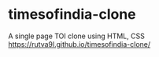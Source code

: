 # timesofindia-clone
A single page TOI clone using HTML, CSS
https://rutva9l.github.io/timesofindia-clone/
